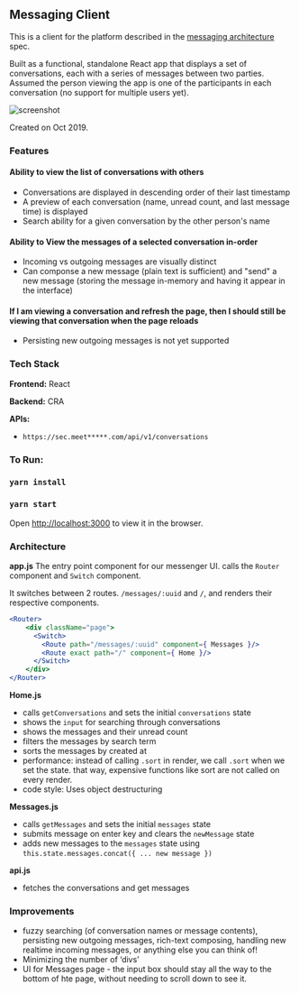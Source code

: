 ## Messaging Client
This is a client for the platform described in the [messaging architecture](messaging_architecture.md) spec.

Built as a functional, standalone React app that displays a set of conversations, each with a series of messages between two parties. Assumed the person viewing the app is one of the participants in each conversation (no support for multiple users yet).


![screenshot](https://user-images.githubusercontent.com/9300663/66678710-583d5080-ec21-11e9-85dd-1fff11798d56.gif)

Created on Oct 2019.

### Features

#### Ability to view the list of conversations with others
- Conversations are displayed in descending order of their last timestamp
- A preview of each conversation (name, unread count, and last message time) is displayed 
- Search ability for a given conversation by the other person's name

#### Ability to View the messages of a selected conversation in-order
- Incoming vs outgoing messages are visually distinct
- Can componse a new message (plain text is sufficient) and "send" a new message (storing the message in-memory and having it appear in the interface)
   
#### If I am viewing a conversation and refresh the page, then I should still be viewing that conversation when the page reloads   
- Persisting new outgoing messages is not yet supported

### Tech Stack
**Frontend:** React

**Backend:** CRA

**APIs:**
* `https://sec.meet*****.com/api/v1/conversations`

### To Run:
### `yarn install`
### `yarn start`
Open [http://localhost:3000](http://localhost:3000) to view it in the browser.

### Architecture
**app.js**
The entry point component for our messenger UI. calls the `Router` component and `Switch` component. 

It switches between 2 routes. `/messages/:uuid` and `/`, and renders their respective components.
```jsx
<Router>
    <div className="page">
      <Switch>
        <Route path="/messages/:uuid" component={ Messages }/>
        <Route exact path="/" component={ Home }/>
      </Switch>
    </div>
</Router>
```

**Home.js**
* calls `getConversations` and sets the initial `conversations` state
* shows the `input`  for searching through conversations
* shows the messages and their unread count
* filters the messages by search term
* sorts the messages by created at 
* performance: instead of calling `.sort` in render, we call `.sort` when we set the state. that way, expensive functions like sort are not called on every render.
* code style: Uses object destructuring

**Messages.js**
* calls `getMessages` and sets the initial `messages` state
* submits message on enter key and clears the `newMessage` state
* adds new messages to the `messages` state using `this.state.messages.concat({ ... new message })`

**api.js**
* fetches the conversations and get messages

### Improvements
- fuzzy searching (of conversation names or message contents), persisting new outgoing messages, rich-text composing, handling new realtime incoming messages, or anything else you can think of!
- Minimizing the number of ‘divs’ 
- UI for Messages page - the input box should stay all the way to the bottom of hte page, without needing to scroll down to see it.
